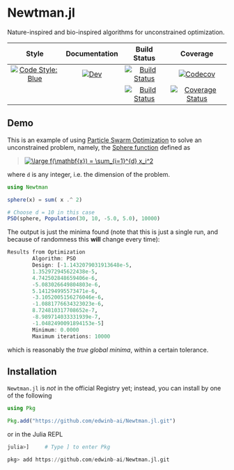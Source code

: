 # Newtman.jl

Nature-inspired and bio-inspired algorithms for unconstrained optimization.

| Style | Documentation| Build Status | Coverage |
| :-----: | :------------: | :------------: | :--------: |
| [![Code Style: Blue](https://img.shields.io/badge/code%20style-blue-4495d1.svg)](https://github.com/invenia/BlueStyle)|[![Dev](https://img.shields.io/badge/docs-dev-blue.svg)](https://edwinb-ai.github.io/Newtman.jl/dev)|[![Build Status](https://travis-ci.org/edwinb-ai/Newtman.jl.svg?branch=master)](https://travis-ci.org/edwinb-ai/Newtman.jl)|[![Codecov](https://codecov.io/gh/edwinb-ai/Newtman.jl/branch/master/graph/badge.svg)](https://codecov.io/gh/edwinb-ai/Newtman.jl)|
| | |[![Build Status](https://ci.appveyor.com/api/projects/status/github/edwinb-ai/Newtman.jl?svg=true)](https://ci.appveyor.com/project/edwinb-ai/Newtman-jl)|[![Coverage Status](https://coveralls.io/repos/github/edwinb-ai/Newtman.jl/badge.svg?branch=master)](https://coveralls.io/github/edwinb-ai/Newtman.jl?branch=master)|

## Demo

This is an example of using [Particle Swarm Optimization](https://en.wikipedia.org/wiki/Particle_swarm_optimization)
to solve an unconstrained problem, namely, the [Sphere function](https://www.sfu.ca/~ssurjano/spheref.html) defined
as

> <a href="https://www.codecogs.com/eqnedit.php?latex=\large&space;f(\mathbf{x})&space;=&space;\sum_{i=1}^{d}&space;x_i^2" target="_blank"><img src="https://latex.codecogs.com/png.latex?\large&space;f(\mathbf{x})&space;=&space;\sum_{i=1}^{d}&space;x_i^2" title="\large f(\mathbf{x}) = \sum_{i=1}^{d} x_i^2" /></a>

where `d` is any integer, i.e. the dimension of the problem.
```julia
using Newtman

sphere(x) = sum( x .^ 2)

# Choose d = 10 in this case
PSO(sphere, Population(30, 10, -5.0, 5.0), 10000)
```

The output is just the minima found (note that this is just a single run, and because of randomness
this **will** change every time):
```julia
Results from Optimization
        Algorithm: PSO
        Design: [-1.1432079031913648e-5,
        1.352972945622438e-5,
        4.742502848659406e-6,
        -5.083026649804803e-6,
        5.141294995573471e-6,
        -3.1052005156276046e-6,
        -1.0881776634323023e-6,
        8.724810317708652e-7,
        -8.989714033331939e-7,
        -1.0482490091894153e-5]
        Minimum: 0.0000
        Maximum iterations: 10000
```
which is reasonably the _true global minima_, within a certain tolerance.

## Installation

`Newtman.jl` is _not_ in the official Registry yet; instead, you can install by one of the following
```julia
using Pkg

Pkg.add("https://github.com/edwinb-ai/Newtman.jl.git")
```

or in the Julia REPL
```julia
julia>]     # Type ] to enter Pkg

pkg> add https://github.com/edwinb-ai/Newtman.jl.git
```

